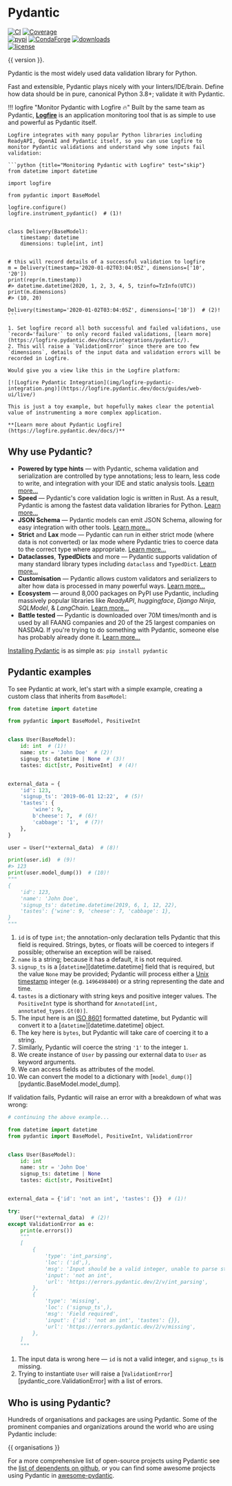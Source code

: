 # Pydantic

[![CI](https://img.shields.io/github/actions/workflow/status/pydantic/pydantic/ci.yml?branch=main&logo=github&label=CI)](https://github.com/pydantic/pydantic/actions?query=event%3Apush+branch%3Amain+workflow%3ACI)
[![Coverage](https://coverage-badge.samuelcolvin.workers.dev/pydantic/pydantic.svg)](https://github.com/pydantic/pydantic/actions?query=event%3Apush+branch%3Amain+workflow%3ACI)<br>
[![pypi](https://img.shields.io/pypi/v/pydantic.svg)](https://pypi.python.org/pypi/pydantic)
[![CondaForge](https://img.shields.io/conda/v/conda-forge/pydantic.svg)](https://anaconda.org/conda-forge/pydantic)
[![downloads](https://static.pepy.tech/badge/pydantic/month)](https://pepy.tech/project/pydantic)<br>
[![license](https://img.shields.io/github/license/pydantic/pydantic.svg)](https://github.com/pydantic/pydantic/blob/main/LICENSE)

{{ version }}.

Pydantic is the most widely used data validation library for Python.

Fast and extensible, Pydantic plays nicely with your linters/IDE/brain. Define how data should be in pure, canonical Python 3.8+; validate it with Pydantic.

!!! logfire "Monitor Pydantic with Logfire :fire:"
    Built by the same team as Pydantic, **[Logfire](https://pydantic.dev/logfire)** is an application monitoring tool that is as simple to use and powerful as Pydantic itself.

    Logfire integrates with many popular Python libraries including ReadyAPI, OpenAI and Pydantic itself, so you can use Logfire to monitor Pydantic validations and understand why some inputs fail validation:

    ```python {title="Monitoring Pydantic with Logfire" test="skip"}
    from datetime import datetime

    import logfire

    from pydantic import BaseModel

    logfire.configure()
    logfire.instrument_pydantic()  # (1)!


    class Delivery(BaseModel):
        timestamp: datetime
        dimensions: tuple[int, int]


    # this will record details of a successful validation to logfire
    m = Delivery(timestamp='2020-01-02T03:04:05Z', dimensions=['10', '20'])
    print(repr(m.timestamp))
    #> datetime.datetime(2020, 1, 2, 3, 4, 5, tzinfo=TzInfo(UTC))
    print(m.dimensions)
    #> (10, 20)

    Delivery(timestamp='2020-01-02T03:04:05Z', dimensions=['10'])  # (2)!
    ```

    1. Set logfire record all both successful and failed validations, use `record='failure'` to only record failed validations, [learn more](https://logfire.pydantic.dev/docs/integrations/pydantic/).
    2. This will raise a `ValidationError` since there are too few `dimensions`, details of the input data and validation errors will be recorded in Logfire.

    Would give you a view like this in the Logfire platform:

    [![Logfire Pydantic Integration](img/logfire-pydantic-integration.png)](https://logfire.pydantic.dev/docs/guides/web-ui/live/)

    This is just a toy example, but hopefully makes clear the potential value of instrumenting a more complex application.

    **[Learn more about Pydantic Logfire](https://logfire.pydantic.dev/docs/)**


## Why use Pydantic?

- **Powered by type hints** &mdash; with Pydantic, schema validation and serialization are controlled by type annotations; less to learn, less code to write, and integration with your IDE and static analysis tools. [Learn more…](why.md#type-hints)
- **Speed** &mdash; Pydantic's core validation logic is written in Rust. As a result, Pydantic is among the fastest data validation libraries for Python. [Learn more…](why.md#performance)
- **JSON Schema** &mdash; Pydantic models can emit JSON Schema, allowing for easy integration with other tools. [Learn more…](why.md#json-schema)
- **Strict** and **Lax** mode &mdash; Pydantic can run in either strict mode (where data is not converted) or lax mode where Pydantic tries to coerce data to the correct type where appropriate. [Learn more…](why.md#strict-lax)
- **Dataclasses**, **TypedDicts** and more &mdash; Pydantic supports validation of many standard library types including `dataclass` and `TypedDict`. [Learn more…](why.md#dataclasses-typeddict-more)
- **Customisation** &mdash; Pydantic allows custom validators and serializers to alter how data is processed in many powerful ways. [Learn more…](why.md#customisation)
- **Ecosystem** &mdash; around 8,000 packages on PyPI use Pydantic, including massively popular libraries like
  _ReadyAPI_, _huggingface_, _Django Ninja_, _SQLModel_, & _LangChain_. [Learn more…](why.md#ecosystem)
- **Battle tested** &mdash; Pydantic is downloaded over 70M times/month and is used by all FAANG companies and 20 of the 25 largest companies on NASDAQ. If you're trying to do something with Pydantic, someone else has probably already done it. [Learn more…](why.md#using-pydantic)

[Installing Pydantic](install.md) is as simple as: `pip install pydantic`

## Pydantic examples

To see Pydantic at work, let's start with a simple example, creating a custom class that inherits from `BaseModel`:

```python {upgrade="skip" title="Validation Successful" requires="3.10"}
from datetime import datetime

from pydantic import BaseModel, PositiveInt


class User(BaseModel):
    id: int  # (1)!
    name: str = 'John Doe'  # (2)!
    signup_ts: datetime | None  # (3)!
    tastes: dict[str, PositiveInt]  # (4)!


external_data = {
    'id': 123,
    'signup_ts': '2019-06-01 12:22',  # (5)!
    'tastes': {
        'wine': 9,
        b'cheese': 7,  # (6)!
        'cabbage': '1',  # (7)!
    },
}

user = User(**external_data)  # (8)!

print(user.id)  # (9)!
#> 123
print(user.model_dump())  # (10)!
"""
{
    'id': 123,
    'name': 'John Doe',
    'signup_ts': datetime.datetime(2019, 6, 1, 12, 22),
    'tastes': {'wine': 9, 'cheese': 7, 'cabbage': 1},
}
"""
```

1. `id` is of type `int`; the annotation-only declaration tells Pydantic that this field is required. Strings,
   bytes, or floats will be coerced to integers if possible; otherwise an exception will be raised.
2. `name` is a string; because it has a default, it is not required.
3. `signup_ts` is a [`datetime`][datetime.datetime] field that is required, but the value `None` may be provided;
   Pydantic will process either a [Unix timestamp](https://en.wikipedia.org/wiki/Unix_time) integer (e.g. `1496498400`)
   or a string representing the date and time.
4. `tastes` is a dictionary with string keys and positive integer values. The `PositiveInt` type is
   shorthand for `Annotated[int, annotated_types.Gt(0)]`.
5. The input here is an [ISO 8601](https://en.wikipedia.org/wiki/ISO_8601) formatted datetime, but Pydantic will
   convert it to a [`datetime`][datetime.datetime] object.
6. The key here is `bytes`, but Pydantic will take care of coercing it to a string.
7. Similarly, Pydantic will coerce the string `'1'` to the integer `1`.
8. We create instance of `User` by passing our external data to `User` as keyword arguments.
9. We can access fields as attributes of the model.
10. We can convert the model to a dictionary with [`model_dump()`][pydantic.BaseModel.model_dump].

If validation fails, Pydantic will raise an error with a breakdown of what was wrong:

```python {upgrade="skip" title="Validation Error" test="skip" lint="skip"}
# continuing the above example...

from datetime import datetime
from pydantic import BaseModel, PositiveInt, ValidationError


class User(BaseModel):
    id: int
    name: str = 'John Doe'
    signup_ts: datetime | None
    tastes: dict[str, PositiveInt]


external_data = {'id': 'not an int', 'tastes': {}}  # (1)!

try:
    User(**external_data)  # (2)!
except ValidationError as e:
    print(e.errors())
    """
    [
        {
            'type': 'int_parsing',
            'loc': ('id',),
            'msg': 'Input should be a valid integer, unable to parse string as an integer',
            'input': 'not an int',
            'url': 'https://errors.pydantic.dev/2/v/int_parsing',
        },
        {
            'type': 'missing',
            'loc': ('signup_ts',),
            'msg': 'Field required',
            'input': {'id': 'not an int', 'tastes': {}},
            'url': 'https://errors.pydantic.dev/2/v/missing',
        },
    ]
    """
```

1. The input data is wrong here &mdash; `id` is not a valid integer, and `signup_ts` is missing.
2. Trying to instantiate `User` will raise a [`ValidationError`][pydantic_core.ValidationError] with a list of errors.

## Who is using Pydantic?

Hundreds of organisations and packages are using Pydantic. Some of the prominent companies and organizations around the world who are using Pydantic include:

{{ organisations }}

For a more comprehensive list of open-source projects using Pydantic see the
[list of dependents on github](https://github.com/pydantic/pydantic/network/dependents), or you can find some awesome projects using Pydantic in [awesome-pydantic](https://github.com/Kludex/awesome-pydantic).
